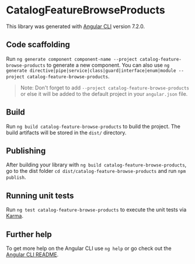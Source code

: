 # CatalogFeatureBrowseProducts

This library was generated with [Angular CLI](https://github.com/angular/angular-cli) version 7.2.0.

## Code scaffolding

Run `ng generate component component-name --project catalog-feature-browse-products` to generate a new component. You can also use `ng generate directive|pipe|service|class|guard|interface|enum|module --project catalog-feature-browse-products`.

> Note: Don't forget to add `--project catalog-feature-browse-products` or else it will be added to the default project in your `angular.json` file.

## Build

Run `ng build catalog-feature-browse-products` to build the project. The build artifacts will be stored in the `dist/` directory.

## Publishing

After building your library with `ng build catalog-feature-browse-products`, go to the dist folder `cd dist/catalog-feature-browse-products` and run `npm publish`.

## Running unit tests

Run `ng test catalog-feature-browse-products` to execute the unit tests via [Karma](https://karma-runner.github.io).

## Further help

To get more help on the Angular CLI use `ng help` or go check out the [Angular CLI README](https://github.com/angular/angular-cli/blob/master/README.md).
